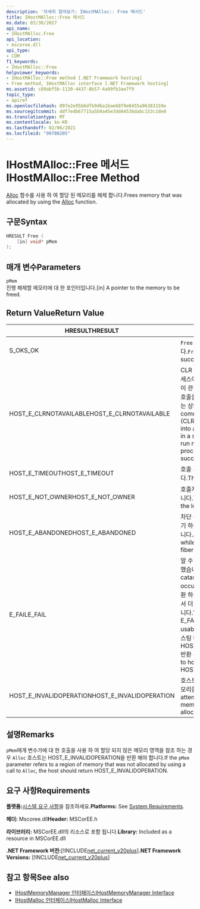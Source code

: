 ```yaml
---
description: '자세히 알아보기: IHostMAlloc:: Free 메서드'
title: IHostMAlloc::Free 메서드
ms.date: 03/30/2017
api_name:
- IHostMAlloc.Free
api_location:
- mscoree.dll
api_type:
- COM
f1_keywords:
- IHostMAlloc::Free
helpviewer_keywords:
- IHostMAlloc::Free method [.NET Framework hosting]
- Free method, IHostMAlloc interface [.NET Framework hosting]
ms.assetid: c89abf5b-1120-4437-8b57-4a99fb3ae7f9
topic_type:
- apiref
ms.openlocfilehash: 097e2e95b6dfb9d6a1bae68f9e0455a96383159e
ms.sourcegitcommit: ddf7edb67715a5b9a45e3dd44536dabc153c1de0
ms.translationtype: MT
ms.contentlocale: ko-KR
ms.lasthandoff: 02/06/2021
ms.locfileid: "99708205"
---
```

# <a name="ihostmallocfree-method"></a><span data-ttu-id="50f17-103">IHostMAlloc::Free 메서드</span><span class="sxs-lookup"><span data-stu-id="50f17-103">IHostMAlloc::Free Method</span></span>

<span data-ttu-id="50f17-104">[Alloc](ihostmalloc-alloc-method.md) 함수를 사용 하 여 할당 된 메모리를 해제 합니다.</span><span class="sxs-lookup"><span data-stu-id="50f17-104">Frees memory that was allocated by using the [Alloc](ihostmalloc-alloc-method.md) function.</span></span>  
  
## <a name="syntax"></a><span data-ttu-id="50f17-105">구문</span><span class="sxs-lookup"><span data-stu-id="50f17-105">Syntax</span></span>  
  
```cpp  
HRESULT Free (  
    [in] void* pMem  
);  
```  
  
## <a name="parameters"></a><span data-ttu-id="50f17-106">매개 변수</span><span class="sxs-lookup"><span data-stu-id="50f17-106">Parameters</span></span>  

 `pMem`  
 <span data-ttu-id="50f17-107">진행 해제할 메모리에 대 한 포인터입니다.</span><span class="sxs-lookup"><span data-stu-id="50f17-107">[in] A pointer to the memory to be freed.</span></span>  
  
## <a name="return-value"></a><span data-ttu-id="50f17-108">Return Value</span><span class="sxs-lookup"><span data-stu-id="50f17-108">Return Value</span></span>  
  
|<span data-ttu-id="50f17-109">HRESULT</span><span class="sxs-lookup"><span data-stu-id="50f17-109">HRESULT</span></span>|<span data-ttu-id="50f17-110">설명</span><span class="sxs-lookup"><span data-stu-id="50f17-110">Description</span></span>|  
|-------------|-----------------|  
|<span data-ttu-id="50f17-111">S_OK</span><span class="sxs-lookup"><span data-stu-id="50f17-111">S_OK</span></span>|<span data-ttu-id="50f17-112">`Free` 성공적으로 반환 되었습니다.</span><span class="sxs-lookup"><span data-stu-id="50f17-112">`Free` returned successfully.</span></span>|  
|<span data-ttu-id="50f17-113">HOST_E_CLRNOTAVAILABLE</span><span class="sxs-lookup"><span data-stu-id="50f17-113">HOST_E_CLRNOTAVAILABLE</span></span>|<span data-ttu-id="50f17-114">CLR (공용 언어 런타임)이 프로세스에 로드 되지 않았거나 CLR이 관리 코드를 실행할 수 없거나 호출을 성공적으로 처리할 수 없는 상태에 있습니다.</span><span class="sxs-lookup"><span data-stu-id="50f17-114">The common language runtime (CLR) has not been loaded into a process, or the CLR is in a state in which it cannot run managed code or process the call successfully.</span></span>|  
|<span data-ttu-id="50f17-115">HOST_E_TIMEOUT</span><span class="sxs-lookup"><span data-stu-id="50f17-115">HOST_E_TIMEOUT</span></span>|<span data-ttu-id="50f17-116">호출 시간이 초과 되었습니다.</span><span class="sxs-lookup"><span data-stu-id="50f17-116">The call timed out.</span></span>|  
|<span data-ttu-id="50f17-117">HOST_E_NOT_OWNER</span><span class="sxs-lookup"><span data-stu-id="50f17-117">HOST_E_NOT_OWNER</span></span>|<span data-ttu-id="50f17-118">호출자가 잠금을 소유 하지 않습니다.</span><span class="sxs-lookup"><span data-stu-id="50f17-118">The caller does not own the lock.</span></span>|  
|<span data-ttu-id="50f17-119">HOST_E_ABANDONED</span><span class="sxs-lookup"><span data-stu-id="50f17-119">HOST_E_ABANDONED</span></span>|<span data-ttu-id="50f17-120">차단 된 스레드나 파이버에서 대기 하는 동안 이벤트를 취소 했습니다.</span><span class="sxs-lookup"><span data-stu-id="50f17-120">An event was canceled while a blocked thread or fiber was waiting on it.</span></span>|  
|<span data-ttu-id="50f17-121">E_FAIL</span><span class="sxs-lookup"><span data-stu-id="50f17-121">E_FAIL</span></span>|<span data-ttu-id="50f17-122">알 수 없는 치명적인 오류가 발생 했습니다.</span><span class="sxs-lookup"><span data-stu-id="50f17-122">An unknown catastrophic failure occurred.</span></span> <span data-ttu-id="50f17-123">메서드가 E_FAIL 반환 하는 경우 해당 프로세스 내에서 더 이상 CLR을 사용할 수 없습니다.</span><span class="sxs-lookup"><span data-stu-id="50f17-123">When a method returns E_FAIL, the CLR is no longer usable within the process.</span></span> <span data-ttu-id="50f17-124">호스팅 메서드를 이후에 호출 하면 HOST_E_CLRNOTAVAILABLE 반환 됩니다.</span><span class="sxs-lookup"><span data-stu-id="50f17-124">Subsequent calls to hosting methods return HOST_E_CLRNOTAVAILABLE.</span></span>|  
|<span data-ttu-id="50f17-125">HOST_E_INVALIDOPERATION</span><span class="sxs-lookup"><span data-stu-id="50f17-125">HOST_E_INVALIDOPERATION</span></span>|<span data-ttu-id="50f17-126">호스트를 통해 할당 되지 않은 메모리를 해제 하려고 했습니다.</span><span class="sxs-lookup"><span data-stu-id="50f17-126">An attempt was made to free memory that was not allocated through the host.</span></span>|  
  
## <a name="remarks"></a><span data-ttu-id="50f17-127">설명</span><span class="sxs-lookup"><span data-stu-id="50f17-127">Remarks</span></span>  

 <span data-ttu-id="50f17-128">`pMem`매개 변수가에 대 한 호출을 사용 하 여 할당 되지 않은 메모리 영역을 참조 하는 경우 `Alloc` 호스트는 HOST_E_INVALIDOPERATION을 반환 해야 합니다.</span><span class="sxs-lookup"><span data-stu-id="50f17-128">If the `pMem` parameter refers to a region of memory that was not allocated by using a call to `Alloc`, the host should return HOST_E_INVALIDOPERATION.</span></span>  
  
## <a name="requirements"></a><span data-ttu-id="50f17-129">요구 사항</span><span class="sxs-lookup"><span data-stu-id="50f17-129">Requirements</span></span>  

 <span data-ttu-id="50f17-130">**플랫폼:**[시스템 요구 사항](../../get-started/system-requirements.md)을 참조하세요.</span><span class="sxs-lookup"><span data-stu-id="50f17-130">**Platforms:** See [System Requirements](../../get-started/system-requirements.md).</span></span>  
  
 <span data-ttu-id="50f17-131">**헤더:** Mscoree.dll</span><span class="sxs-lookup"><span data-stu-id="50f17-131">**Header:** MSCorEE.h</span></span>  
  
 <span data-ttu-id="50f17-132">**라이브러리:** MSCorEE.dll의 리소스로 포함 됩니다.</span><span class="sxs-lookup"><span data-stu-id="50f17-132">**Library:** Included as a resource in MSCorEE.dll</span></span>  
  
 <span data-ttu-id="50f17-133">**.NET Framework 버전:**[!INCLUDE[net_current_v20plus](../../../../includes/net-current-v20plus-md.md)]</span><span class="sxs-lookup"><span data-stu-id="50f17-133">**.NET Framework Versions:** [!INCLUDE[net_current_v20plus](../../../../includes/net-current-v20plus-md.md)]</span></span>  
  
## <a name="see-also"></a><span data-ttu-id="50f17-134">참고 항목</span><span class="sxs-lookup"><span data-stu-id="50f17-134">See also</span></span>

- [<span data-ttu-id="50f17-135">IHostMemoryManager 인터페이스</span><span class="sxs-lookup"><span data-stu-id="50f17-135">IHostMemoryManager Interface</span></span>](ihostmemorymanager-interface.md)
- [<span data-ttu-id="50f17-136">IHostMalloc 인터페이스</span><span class="sxs-lookup"><span data-stu-id="50f17-136">IHostMalloc Interface</span></span>](ihostmalloc-interface.md)
